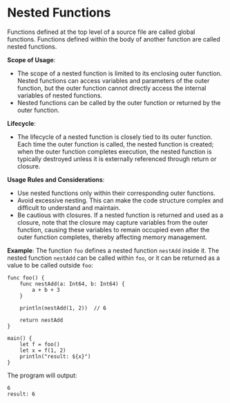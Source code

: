 # Nested Functions

Functions defined at the top level of a source file are called global functions. Functions defined within the body of another function are called nested functions.

**Scope of Usage**:

- The scope of a nested function is limited to its enclosing outer function. Nested functions can access variables and parameters of the outer function, but the outer function cannot directly access the internal variables of nested functions.
- Nested functions can be called by the outer function or returned by the outer function.

**Lifecycle**:

- The lifecycle of a nested function is closely tied to its outer function. Each time the outer function is called, the nested function is created; when the outer function completes execution, the nested function is typically destroyed unless it is externally referenced through return or closure.

**Usage Rules and Considerations**:

- Use nested functions only within their corresponding outer functions.
- Avoid excessive nesting. This can make the code structure complex and difficult to understand and maintain.
- Be cautious with closures. If a nested function is returned and used as a closure, note that the closure may capture variables from the outer function, causing these variables to remain occupied even after the outer function completes, thereby affecting memory management.

**Example**: The function `foo` defines a nested function `nestAdd` inside it. The nested function `nestAdd` can be called within `foo`, or it can be returned as a value to be called outside `foo`:

<!-- verify -->

```cangjie
func foo() {
    func nestAdd(a: Int64, b: Int64) {
        a + b + 3
    }

    println(nestAdd(1, 2))  // 6

    return nestAdd
}

main() {
    let f = foo()
    let x = f(1, 2)
    println("result: ${x}")
}
```

The program will output:

```text
6
result: 6
```